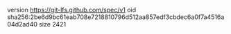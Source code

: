 version https://git-lfs.github.com/spec/v1
oid sha256:2be6d9bc61eab708e7218810796d512aa857edf3cbdec6a0f7a4516a04d2ad40
size 2421
